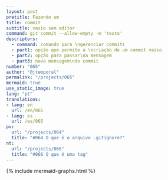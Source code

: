 ```yaml
---
layout: post
pretitle: Fazendo um 
title: commit
subtitle: vazio sem editor
command: git commit --allow-empty -m 'texto'
descriptors:
  - command: comando para \ngerenciar commits
  - part1: opção que permite a \ncriação de um commit vazio
  - part2: opção para passar\na mensagem
  - part3: nova mensagem\nde commit
number: "065"
author: "@jtemporal"
permalink: "/projects/065"
mermaid: true
use_static_image: true
lang: "pt"
translations:
- lang: en
  url: /en/065
- lang: es
  url: /es/065   
pv:
  url: "/projects/064"
  title: "#064 O que é o arquivo .gitignore?"
nt:
  url: "/projects/066"
  title: "#066 O que é uma tag"
---
```


{% include mermaid-graphs.html %}
